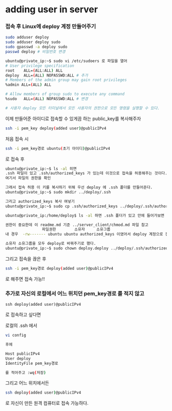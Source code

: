# adding user in server

### 접속 후 Linux에 deploy 계정 만들어주기

```bash
sudo adduser deploy
sudo adduser deploy sudo
sudo gpasswd -a deploy sudo
passwd deploy # 비밀번호 변경

ubuntu@private_ip:~$ sudo vi /etc/sudoers 로 파일을 열어
# User privilege specification
root    ALL=(ALL:ALL) ALL
deploy  ALL=(ALL) NOPASSWD:ALL # 추가
# Members of the admin group may gain root privileges
%admin ALL=(ALL) ALL

# Allow members of group sudo to execute any command
%sudo   ALL=(ALL) NOPASSWD:ALL # 변경

# 사용자 deploy 모든 터미널에서 모든 사용자의 권한으로 모든 명령을 실행할 수 있다.
```

이제 만들어준 아이디로 접속할 수 있게끔 하는 public_key를 복사해주자

```bash
ssh -i pem_key deploy(added user)@publicIPv4
```

처음 접속 시

```bash
ssh -i pem_key경로 ubuntu(초기 아이디)@publicIPv4 
```

로 접속 후 

```bash
ubuntu@private_ip:~$ ls -al 히면
.ssh 파일이 있고 .ssh/authorized_keys 가 있는데 이것으로 접속을 허용해주는 것이다.
여기서 파일의 권한을 확인

그래서 접속 허용 이 키를 복사하기 위해 우선 deploy 에 .ssh 폴더를 만들어준다.
ubuntu@private_ip:~$ sudo mkdir ../deploy/.ssh

그리고 authorized_keys 복사 여넣기
ubuntu@private_ip:~$ sudo cp .ssh/authorized_keys ../deploy/.ssh/authorized_keys

ubuntu@private_ip:/home/deploy$ ls -al 하면 .ssh 폴더가 있고 안에 들어가보면 키가 있다.

권한이 중요한데 이 readme.md 기준 ../server_client/chmod.md 파일 참고
				파일권한		소유자		소유그룹
내 경우  -rw------- ubuntu ubuntu authorized_keys 이였어서 deploy 계정으로 접속하기 위해서 

소유자 소유그룹을 모두 deploy로 바꿔주기로 했다.
ubuntu@private_ip:~$ sudo chown deploy.deploy ../deploy/.ssh/authorized_keys

```



그리고 접속을 끊은 후 

```bash
ssh -i pem_key경로 deploy(added user)@publicIPv4
```

로 해주면 접속 가능!!



### 추가로 자신의 로컬에서 어느 위치던 pem_key경로 를 적지 않고

```
ssh deploy(added user)@publicIPv4
```

로 접속하고 싶다면

로컬의 .ssh 에서 

```bash
vi config

후에 

Host publicIPv4
User deploy
IdentityFile pem_key경로

를 적어주고 :wq(저장)
```

그리고 어느 위치에서든 

```bash
ssh deploy(added user)@publicIPv4
```

로 자신이 만든 원격 컴퓨터로 접속 가능하다.